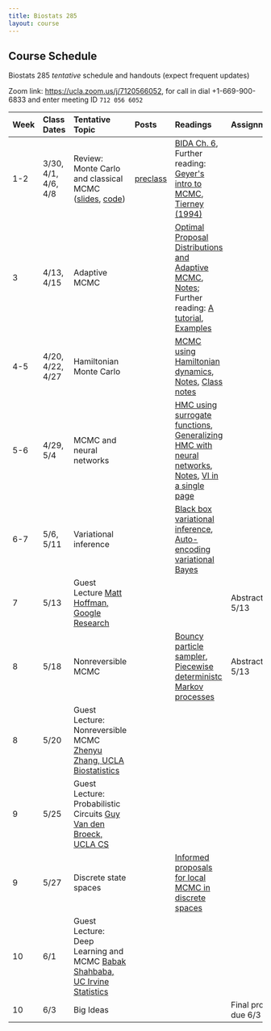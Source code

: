 ```yaml
---
title: Biostats 285
layout: course
---
```


## Course Schedule

Biostats 285 _tentative_ schedule and handouts (expect frequent updates)

Zoom link: <https://ucla.zoom.us/j/7120566052>, for call in dial +1-669-900-6833 and enter meeting ID `712 056 6052`

| Week | Class Dates | Tentative Topic | Posts | Readings | Assignments
|:-----------|:-----------|:------------|:------------|:------------|:------------|
|  1-2 | 3/30, 4/1, 4/6, 4/8   | Review: Monte Carlo and classical MCMC ([slides](https://ucla-biostats-285.github.io/slides/ABC_Lecture1.pdf), [code](https://ucla-biostats-285.github.io/code/ABC_Lecture1.R)) | [preclass](https://ucla-biostats-285.github.io/biostats285spring2021/2021/03/12/preclass.html) | [BIDA Ch. 6](https://ucla-biostats-285.github.io/reading/BIDA.pdf), Further reading: [Geyer's intro to MCMC](https://ucla-biostats-285.github.io/reading/GeyerIntro.pdf), [Tierney (1994)](https://ucla-biostats-285.github.io/reading/Tierney.pdf)
|  3 | 4/13, 4/15 | Adaptive MCMC | | [Optimal Proposal Distributions and Adaptive MCMC](https://ucla-biostats-285.github.io/reading/AdaptiveMCMC.pdf), [Notes](https://ucla-biostats-285.github.io/notes/Optimal_Proposal_Dist.pdf); Further reading: [A tutorial](https://ucla-biostats-285.github.io/reading/andrieu-thoms.pdf), [Examples](https://ucla-biostats-285.github.io/reading/Examples.pdf)
|  4-5 | 4/20, 4/22, 4/27 | Hamiltonian Monte Carlo | | [MCMC using Hamiltonian dynamics](https://ucla-biostats-285.github.io/reading/Neal2011.pdf), [Notes](https://ucla-biostats-285.github.io/notes/HMC.pdf), [Class notes](https://ucla-biostats-285.github.io/notes/hmcClassNotes.pdf)
|  5-6 | 4/29, 5/4   | MCMC and neural networks | | [HMC using surrogate functions](https://ucla-biostats-285.github.io/reading/Zhang2017.pdf), [Generalizing HMC with neural networks](https://ucla-biostats-285.github.io/reading/Levy2018.pdf), [Notes](https://ucla-biostats-285.github.io/notes/L2HMC.pdf), [VI in a single page](https://ucla-biostats-285.github.io/notes/OnePageVI.pdf)
| 6-7 | 5/6, 5/11 | Variational inference | | [Black box variational inference](https://arxiv.org/abs/1401.0118), [Auto-encoding variational Bayes](https://arxiv.org/abs/1312.6114) |
| 7 | 5/13 | Guest Lecture [Matt Hoffman, Google Research](http://matthewdhoffman.com/) |||Abstract, due 5/13
|  8 | 5/18 | Nonreversible MCMC | | [Bouncy particle sampler](https://ucla-biostats-285.github.io/reading/BPS.pdf),  [Piecewise deterministc Markov processes](https://ucla-biostats-285.github.io/reading/piecewiseDeterministic.pdf)| Abstract, due 5/13
| 8 | 5/20 | Guest Lecture: Nonreversible MCMC [Zhenyu Zhang, UCLA Biostatistics](https://sites.google.com/view/zhenyuzhang) |||
| 9 | 5/25 | Guest Lecture: Probabilistic Circuits [Guy Van den Broeck, UCLA CS](https://web.cs.ucla.edu/~guyvdb/) |||
|  9 | 5/27 | Discrete state spaces | | [Informed proposals for local MCMC in discrete spaces](https://ucla-biostats-285.github.io/reading/zanella2020.pdf) |
| 10 | 6/1 | Guest Lecture: Deep Learning and MCMC [Babak Shahbaba, UC Irvine Statistics](https://www.ics.uci.edu/~babaks/) | | |
| 10 | 6/3 | Big Ideas | | |Final project, due 6/3
